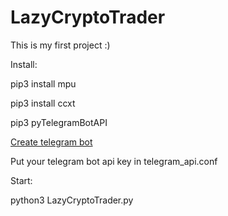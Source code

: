 [](https://github.com/idl921/LazyCryptoTrader/blob/master/First%20prototype/pic.png)

# LazyCryptoTrader
This is my first project :)

Install:

pip3 install mpu

pip3 install ccxt

pip3 pyTelegramBotAPI

[Create telegram bot](https://core.telegram.org/bots#3-how-do-i-create-a-bot)

Put your telegram bot api key in telegram_api.conf 

Start:

python3 LazyCryptoTrader.py
